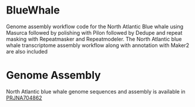 # BlueWhale 
Genome assembly workflow code for the North Atlantic Blue whale using Masurca followed by polishing with Pilon followed by Dedupe and repeat masking with Repeatmasker and Repeatmodeler. The North Atlantic blue whale transcriptome assembly workflow along with annotation with Maker2 are also included


# Genome Assembly 

North Atlantic blue whale genome sequences and assembly is available in [PRJNA704862](https://www.ncbi.nlm.nih.gov/bioproject/?term=PRJNA704862)
